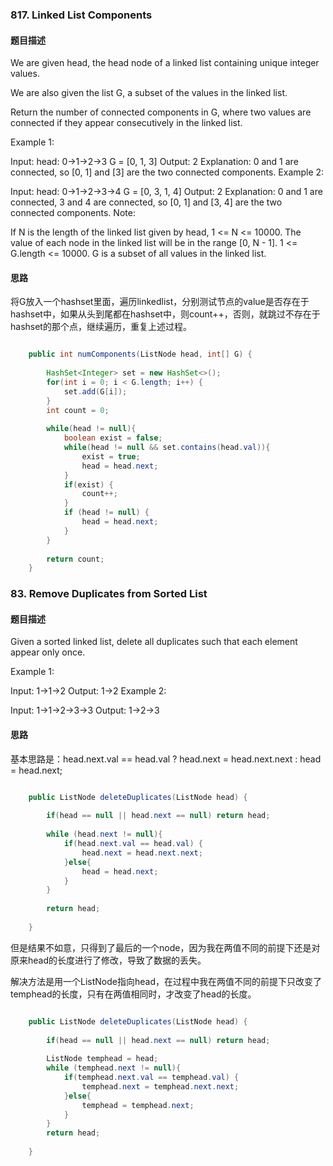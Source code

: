 ### 817. Linked List Components
#### 题目描述

We are given head, the head node of a linked list containing unique integer values.

We are also given the list G, a subset of the values in the linked list.

Return the number of connected components in G, where two values are connected if they appear consecutively in the linked list.

Example 1:

Input: 
head: 0->1->2->3
G = [0, 1, 3]
Output: 2
Explanation: 
0 and 1 are connected, so [0, 1] and [3] are the two connected components.
Example 2:

Input: 
head: 0->1->2->3->4
G = [0, 3, 1, 4]
Output: 2
Explanation: 
0 and 1 are connected, 3 and 4 are connected, so [0, 1] and [3, 4] are the two connected components.
Note:

If N is the length of the linked list given by head, 1 <= N <= 10000.
The value of each node in the linked list will be in the range [0, N - 1].
1 <= G.length <= 10000.
G is a subset of all values in the linked list.

#### 思路
将G放入一个hashset里面，遍历linkedlist，分别测试节点的value是否存在于hashset中，如果从头到尾都在hashset中，则count++，否则，就跳过不存在于hashset的那个点，继续遍历，重复上述过程。

``` java

    public int numComponents(ListNode head, int[] G) {
        
        HashSet<Integer> set = new HashSet<>();
        for(int i = 0; i < G.length; i++) {
            set.add(G[i]);
        }
        int count = 0;
        
        while(head != null){
            boolean exist = false;
            while(head != null && set.contains(head.val)){
                exist = true;
                head = head.next;
            }
            if(exist) {
                count++;
            }
            if (head != null) {
                head = head.next;
            }
        }
        
        return count;
    }

```

### 83. Remove Duplicates from Sorted List
#### 题目描述

Given a sorted linked list, delete all duplicates such that each element appear only once.

Example 1:

Input: 1->1->2
Output: 1->2
Example 2:

Input: 1->1->2->3->3
Output: 1->2->3

#### 思路
基本思路是：head.next.val == head.val ? head.next = head.next.next : head = head.next;
``` java

    public ListNode deleteDuplicates(ListNode head) {
        
        if(head == null || head.next == null) return head;
        
        while (head.next != null){
            if(head.next.val == head.val) {
                head.next = head.next.next;
            }else{
                head = head.next;
            }
        }
        
        return head;
        
    }
```

但是结果不如意，只得到了最后的一个node，因为我在两值不同的前提下还是对原来head的长度进行了修改，导致了数据的丢失。

解决方法是用一个ListNode指向head，在过程中我在两值不同的前提下只改变了temphead的长度，只有在两值相同时，才改变了head的长度。

``` java

    public ListNode deleteDuplicates(ListNode head) {
        
        if(head == null || head.next == null) return head;
        
        ListNode temphead = head;
        while (temphead.next != null){
            if(temphead.next.val == temphead.val) {
                temphead.next = temphead.next.next;
            }else{
                temphead = temphead.next;
            }
        }
        return head;
        
    }

``` 
